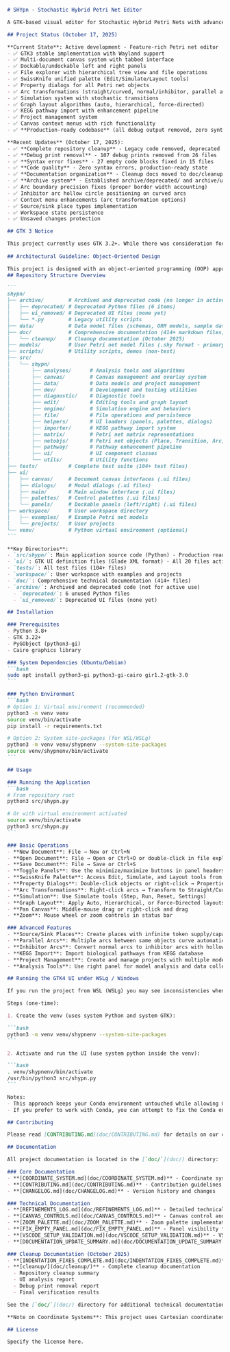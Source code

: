 ````markdown
# SHYpn - Stochastic Hybrid Petri Net Editor

A GTK-based visual editor for Stochastic Hybrid Petri Nets with advanced modeling capabilities.

## Project Status (October 17, 2025)

**Current State**: Active development - Feature-rich Petri net editor
- ✅ GTK3 stable implementation with Wayland support
- ✅ Multi-document canvas system with tabbed interface
- ✅ Dockable/undockable left and right panels
- ✅ File explorer with hierarchical tree view and file operations
- ✅ SwissKnife unified palette (Edit/Simulate/Layout tools)
- ✅ Property dialogs for all Petri net objects
- ✅ Arc transformations (straight/curved, normal/inhibitor, parallel arcs)
- ✅ Simulation system with stochastic transitions
- ✅ Graph layout algorithms (auto, hierarchical, force-directed)
- ✅ KEGG pathway import with enhancement pipeline
- ✅ Project management system
- ✅ Canvas context menus with rich functionality
- ✅ **Production-ready codebase** (all debug output removed, zero syntax errors)

**Recent Updates** (October 17, 2025):
- ✅ **Complete repository cleanup** - Legacy code removed, deprecated files archived
- ✅ **Debug print removal** - 107 debug prints removed from 26 files
- ✅ **Syntax error fixes** - 27 empty code blocks fixed in 15 files
- ✅ **Code quality** - Zero syntax errors, production-ready state
- ✅ **Documentation organization** - Cleanup docs moved to doc/cleanup/
- ✅ **Archive system** - Established archive/deprecated/ and archive/ui_removed/
- ✅ Arc boundary precision fixes (proper border width accounting)
- ✅ Inhibitor arc hollow circle positioning on curved arcs
- ✅ Context menu enhancements (arc transformation options)
- ✅ Source/sink place types implementation
- ✅ Workspace state persistence
- ✅ Unsaved changes protection

## GTK 3 Notice

This project currently uses GTK 3.2+. While there was consideration for GTK 4 migration, the project is stabilizing on GTK 3 for production use. The codebase follows modern Python and OOP practices regardless of the GTK version.
 
## Architectural Guideline: Object-Oriented Design

This project is designed with an object-oriented programming (OOP) approach. Core logic, APIs, and UI components are implemented as classes, utilizing principles such as encapsulation, inheritance, and polymorphism. Contributors are encouraged to structure new modules and features using OOP best practices to ensure maintainability and extensibility.
## Repository Structure Overview

```
shypn/
├── archive/        # Archived and deprecated code (no longer in active use)
│   ├── deprecated/ # Deprecated Python files (6 items)
│   ├── ui_removed/ # Deprecated UI files (none yet)
│   └── *.py        # Legacy utility scripts
├── data/           # Data model files (schemas, ORM models, sample data)
├── doc/            # Comprehensive documentation (414+ markdown files)
│   └── cleanup/    # Cleanup documentation (October 2025)
├── models/         # User Petri net model files (.shy format - primary extension)
├── scripts/        # Utility scripts, demos (non-test)
├── src/
│   └── shypn/
│       ├── analyses/      # Analysis tools and algorithms
│       ├── canvas/        # Canvas management and overlay system
│       ├── data/          # Data models and project management
│       ├── dev/           # Development and testing utilities
│       ├── diagnostic/    # Diagnostic tools
│       ├── edit/          # Editing tools and graph layout
│       ├── engine/        # Simulation engine and behaviors
│       ├── file/          # File operations and persistence
│       ├── helpers/       # UI loaders (panels, palettes, dialogs)
│       ├── importer/      # KEGG pathway import system
│       ├── matrix/        # Petri net matrix representations
│       ├── netobjs/       # Petri net objects (Place, Transition, Arc)
│       ├── pathway/       # Pathway enhancement pipeline
│       ├── ui/            # UI component classes
│       └── utils/         # Utility functions
├── tests/          # Complete test suite (104+ test files)
├── ui/
│   ├── canvas/     # Document canvas interfaces (.ui files)
│   ├── dialogs/    # Modal dialogs (.ui files)
│   ├── main/       # Main window interface (.ui files)
│   ├── palettes/   # Control palettes (.ui files)
│   └── panels/     # Dockable panels (left/right) (.ui files)
├── workspace/      # User workspace directory
│   ├── examples/   # Example Petri net models
│   └── projects/   # User projects
└── venv/           # Python virtual environment (optional)
```

**Key Directories**:
- `src/shypn/`: Main application source code (Python) - Production ready
- `ui/`: GTK UI definition files (Glade XML format) - All 20 files actively used
- `tests/`: All test files (104+ files)
- `workspace/`: User workspace with examples and projects
- `doc/`: Comprehensive technical documentation (414+ files)
- `archive/`: Archived and deprecated code (not for active use)
  - `deprecated/`: 6 unused Python files
  - `ui_removed/`: Deprecated UI files (none yet)

## Installation

### Prerequisites
- Python 3.8+
- GTK 3.22+
- PyGObject (python3-gi)
- Cairo graphics library

### System Dependencies (Ubuntu/Debian)
```bash
sudo apt install python3-gi python3-gi-cairo gir1.2-gtk-3.0
```

### Python Environment
```bash
# Option 1: Virtual environment (recommended)
python3 -m venv venv
source venv/bin/activate
pip install -r requirements.txt

# Option 2: System site-packages (for WSL/WSLg)
python3 -m venv venv/shypnenv --system-site-packages
source venv/shypnenv/bin/activate
```

## Usage

### Running the Application
```bash
# From repository root
python3 src/shypn.py

# Or with virtual environment activated
source venv/bin/activate
python3 src/shypn.py
```

### Basic Operations
- **New Document**: File → New or Ctrl+N
- **Open Document**: File → Open or Ctrl+O or double-click in file explorer
- **Save Document**: File → Save or Ctrl+S
- **Toggle Panels**: Use the minimize/maximize buttons in panel headers
- **SwissKnife Palette**: Access Edit, Simulate, and Layout tools from unified palette
- **Property Dialogs**: Double-click objects or right-click → Properties
- **Arc Transformations**: Right-click arcs → Transform to Straight/Curved, Convert to Normal/Inhibitor
- **Simulation**: Use Simulate tools (Step, Run, Reset, Settings)
- **Graph Layout**: Apply Auto, Hierarchical, or Force-Directed layouts
- **Pan Canvas**: Middle-mouse drag or right-click and drag
- **Zoom**: Mouse wheel or zoom controls in status bar

### Advanced Features
- **Source/Sink Places**: Create places with infinite token supply/capacity
- **Parallel Arcs**: Multiple arcs between same objects curve automatically
- **Inhibitor Arcs**: Convert normal arcs to inhibitor arcs with hollow circle markers
- **KEGG Import**: Import biological pathways from KEGG database
- **Project Management**: Create and manage projects with multiple models
- **Analysis Tools**: Use right panel for model analysis and data collection

## Running the GTK4 UI under WSLg / Windows

If you run the project from WSL (WSLg) you may see inconsistencies when using a Conda Python environment because Conda-provided GTK/GLib stacks can be isolated from the system Wayland backend. A reliable workaround is to create a small virtualenv that uses the system site-packages (so it picks up the system GTK/GI installation that works with WSLg).

Steps (one-time):

1. Create the venv (uses system Python and system GTK):

```bash
python3 -m venv venv/shypnenv --system-site-packages
```

2. Activate and run the UI (use system python inside the venv):

```bash
. venv/shypnenv/bin/activate
/usr/bin/python3 src/shypn.py
```

Notes:
- This approach keeps your Conda environment untouched while allowing GTK4 apps to use the system Wayland backend (WSLg). It is the recommended approach when working on Windows+WSL development if the Conda GTK stack misbehaves.
- If you prefer to work with Conda, you can attempt to fix the Conda environment (rebuild PyGObject + GTK packages) but that is more involved and may be fragile.

## Contributing

Please read [CONTRIBUTING.md](doc/CONTRIBUTING.md) for details on our code of conduct and the process for submitting pull requests.

## Documentation

All project documentation is located in the [`doc/`](doc/) directory:

### Core Documentation
- **[COORDINATE_SYSTEM.md](doc/COORDINATE_SYSTEM.md)** - Coordinate system conventions (Cartesian vs Graphics)
- **[CONTRIBUTING.md](doc/CONTRIBUTING.md)** - Contribution guidelines and code standards
- **[CHANGELOG.md](doc/CHANGELOG.md)** - Version history and changes

### Technical Documentation
- **[REFINEMENTS_LOG.md](doc/REFINEMENTS_LOG.md)** - Detailed technical refinements and fixes
- **[CANVAS_CONTROLS.md](doc/CANVAS_CONTROLS.md)** - Canvas control and interaction documentation
- **[ZOOM_PALETTE.md](doc/ZOOM_PALETTE.md)** - Zoom palette implementation details
- **[FIX_EMPTY_PANEL.md](doc/FIX_EMPTY_PANEL.md)** - Panel visibility fixes documentation
- **[VSCODE_SETUP_VALIDATION.md](doc/VSCODE_SETUP_VALIDATION.md)** - VS Code setup and validation
- **[DOCUMENTATION_UPDATE_SUMMARY.md](doc/DOCUMENTATION_UPDATE_SUMMARY.md)** - Recent documentation updates

### Cleanup Documentation (October 2025)
- **[INDENTATION_FIXES_COMPLETE.md](doc/INDENTATION_FIXES_COMPLETE.md)** - Indentation error fixes (27 blocks in 15 files)
- **[cleanup/](doc/cleanup/)** - Complete cleanup documentation
  - Repository cleanup summary
  - UI analysis report
  - Debug print removal report
  - Final verification results

See the [`doc/`](doc/) directory for additional technical documentation and implementation notes.

**Note on Coordinate Systems**: This project uses Cartesian coordinates conceptually (origin at lower-left, Y grows upward) for all documentation and mathematical reasoning, but implements using standard graphics coordinates (origin at top-left, Y grows downward) for Cairo/GTK rendering. See [COORDINATE_SYSTEM.md](doc/COORDINATE_SYSTEM.md) for details.

## License

Specify the license here.
